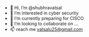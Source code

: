- 👋 Hi, I’m @shubhravatsal
- 👀 I’m interested in cyber security
- 🌱 I’m currently preparing for CISCO
- 💞️ I’m looking to collaborate on ...
- 📫 reach me vatsalu25@gmail.com

<!---
shubhravatsal/shubhravatsal is a ✨ special ✨ repository because its `README.md` (this file) appears on your GitHub profile.
You can click the Preview link to take a look at your changes.
--->
